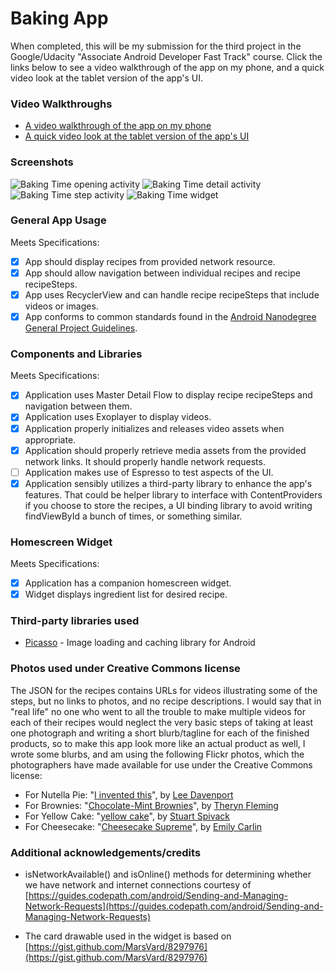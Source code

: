# Baking App
When completed, this will be my submission for the third project in the Google/Udacity "Associate Android Developer Fast Track" course. Click the links below to see a video walkthrough of the app on my phone, and a quick video look at the tablet version of the app's UI.

### Video Walkthroughs

* [A video walkthrough of the app on my phone](https://youtu.be/NCMpv-NfJbw)
* [A quick video look at the tablet version of the app's UI](https://youtu.be/ka6TEsdS_bw)

### Screenshots

![Baking Time opening activity](https://github.com/tachyonlabs/Google-Udacity-Associate-Android-Developer-Fast-Track-Baking-App/blob/master/baking-time-phone-1.png) ![Baking Time detail activity](https://github.com/tachyonlabs/Google-Udacity-Associate-Android-Developer-Fast-Track-Baking-App/blob/master/baking-time-phone-2.png) ![Baking Time step activity](https://github.com/tachyonlabs/Google-Udacity-Associate-Android-Developer-Fast-Track-Baking-App/blob/master/baking-time-phone-3.png) ![Baking Time widget](https://github.com/tachyonlabs/Google-Udacity-Associate-Android-Developer-Fast-Track-Baking-App/blob/master/baking-time-phone-4.png)

### General App Usage
Meets Specifications:

* [x] App should display recipes from provided network resource.
* [x] App should allow navigation between individual recipes and recipe recipeSteps.
* [x] App uses RecyclerView and can handle recipe recipeSteps that include videos or images.
* [x] App conforms to common standards found in the [Android Nanodegree General Project Guidelines](http://udacity.github.io/android-nanodegree-guidelines/core.html).

### Components and Libraries
Meets Specifications:

* [x] Application uses Master Detail Flow to display recipe recipeSteps and navigation between them.
* [x] Application uses Exoplayer to display videos.
* [x] Application properly initializes and releases video assets when appropriate.
* [x] Application should properly retrieve media assets from the provided network links. It should properly handle network requests.
* [ ] Application makes use of Espresso to test aspects of the UI.
* [x] Application sensibly utilizes a third-party library to enhance the app's features. That could be helper library to interface with ContentProviders if you choose to store the recipes, a UI binding library to avoid writing findViewById a bunch of times, or something similar.

### Homescreen Widget
Meets Specifications:

* [x] Application has a companion homescreen widget.
* [x] Widget displays ingredient list for desired recipe.

### Third-party libraries used

* [Picasso](http://square.github.io/picasso/) - Image loading and caching library for Android

### Photos used under Creative Commons license

The JSON for the recipes contains URLs for videos illustrating some of the steps, but no links to photos, and no recipe descriptions. I would say that in "real life" no one who went to all the trouble to make multiple videos for each of their recipes would neglect the very basic steps of taking at least one photograph and writing a short blurb/tagline for each of the finished products, so to make this app look more like an actual product as well, I wrote some blurbs, and am using the following Flickr photos, which the photographers have made available for use under the Creative Commons license:

* For Nutella Pie: "[I invented this](https://www.flickr.com/photos/leedav/4328677446/)", by [Lee Davenport](https://www.flickr.com/people/leedav/)
* For Brownies: "[Chocolate-Mint Brownies](https://www.flickr.com/photos/theryn/5727350257/)", by [Theryn Fleming](https://www.flickr.com/people/theryn/)
* For Yellow Cake: "[yellow cake](https://www.flickr.com/photos/stuart_spivack/2584637478/)", by [Stuart Spivack](https://www.flickr.com/people/stuart_spivack/)
* For Cheesecake: "[Cheesecake Supreme](https://www.flickr.com/photos/cuttingboard/2699220126)", by [Emily Carlin](https://www.flickr.com/people/cuttingboard/)

### Additional acknowledgements/credits

* isNetworkAvailable() and isOnline() methods for determining whether we have network and internet connections courtesy of [https://guides.codepath.com/android/Sending-and-Managing-Network-Requests](https://guides.codepath.com/android/Sending-and-Managing-Network-Requests)

* The card drawable used in the widget is based on [https://gist.github.com/MarsVard/8297976](https://gist.github.com/MarsVard/8297976)
